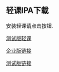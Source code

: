 ## 轻课IPA下载

安装轻课请点击按钮.

[测试版轻课](itms-services://?action=download-manifest&url=https://raw.githubusercontent.com/vicky1221/vicky1221.github.io/master/developer.plist)

[企业版链接](itms-services://?action=download-manifest&url=https://github.com/vicky1221/vicky1221.github.io/blob/master/enterprise.plist)

[测试版链接](itms-services://?action=download-manifest&url=https://github.com/vicky1221/vicky1221.github.io/blob/master/manifest.plist)
